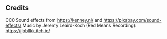 ## Credits
CC0 Sound effects from https://kenney.nl/ and https://pixabay.com/sound-effects/
Music by Jeremy Leaird-Koch (Red Means Recording): https://jjbbllkk.itch.io/
